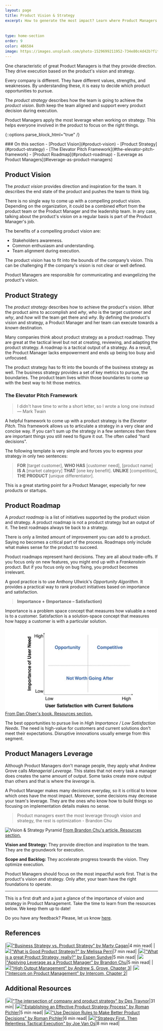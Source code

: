 ```yaml
---
layout: page
title: Product Vision & Strategy 
excerpt: How to generate the most impact? Learn where Product Managers apply the most leverage.


type: home-section
order: 9
color: 4B6584
image: https://images.unsplash.com/photo-1529699211952-734e80c4d42b?fit=crop&w=300&q=80
---
```


One characteristic of great Product Managers is that they provide direction. They drive execution based on the product's vision and strategy.

Every company is different. They have different values, strengths, and weaknesses. By understanding these, it is easy to decide which product opportunities to pursue.

The *product strategy* describes how the team is going to achieve the *product vision*. Both keep the team aligned and support every product decision during execution.

Product Managers apply the most leverage when working on strategy. This helps everyone involved in the product to focus on the right things.

{::options parse_block_html="true" /}
<div class="table-of-content">
### On this section
- [Product Vision](#product-vision)
- [Product Strategy](#product-strategy)
	- [The Elevator Pitch Framework](#the-elevator-pitch-framework)
- [Product Roadmap](#product-roadmap)
- [Leverage as Product Managers](#leverage-as-product-managers)
</div>

## Product Vision

The *product vision* provides direction and inspiration for the team.  It describes the end state of the product and pushes the team to think big.

There is no single way to come up with a compelling product vision. Depending on the organization, it could be a combined effort from the product team or the Product Manager and the leadership team. In any case, talking about the product's vision on a regular basis is part of the Product Manager's job.

The benefits of a compelling product vision are:
- Stakeholders awareness.
- Common enthusiasm and understanding.
- Team alignment during execution.

The product vision has to fit into the bounds of the company’s vision. This can be challenging if the company's vision is not clear or well defined.

Product Managers are responsible for communicating and evangelizing the product's vision.


## Product Strategy

The *product strategy* describes how to achieve the product's vision.  *What* the product aims to accomplish and *why*, *who* is the target customer and *why*, and *how* will the team get there and *why*. By defining the product's vision and strategy, a Product Manager and her team can execute towards a *known* destination.

Many companies think about product strategy as a product roadmap. They are great at the tactical level but not at creating, reviewing, and adapting the product strategy. A roadmap is a tactical output of a strategy. As a result, the Product Manager lacks empowerment and ends up being too busy and unfocused.

The product strategy has to fit into the bounds of the business strategy as well. The business strategy provides a set of key metrics to pursue, the boundaries. The product team lives within those boundaries to come up with the best way to hit those metrics.

### The Elevator Pitch Framework

> I didn't have time to write a short letter, so I wrote a long one instead — Mark Twain

A helpful framework to come up with a product strategy is the *Elevator Pitch*. This framework allows us to articulate a strategy in a very clear and concise way. If you can't sum up the strategy in a few sentences then there are important things you still need to figure it out. The often called "hard decisions".

The following template is very simple and forces you to express your strategy in only two sentences:

> **FOR** [target customer], **WHO HAS** [customer need], [product name] **IS A** [market category] **THAT** [one key benefit]. **UNLIKE** [competition], **THE PRODUCT** [unique differentiator].

This is a great starting point for a Product Manager, especially for new products or startups.


## Product Roadmap

A *product roadmap* is a list of initiatives supported by the product vision and strategy. A product roadmap is not a product strategy but an output of it. The best roadmaps always tie back to a strategy.

There is only a limited amount of improvement you can add to a product. Saying no becomes a critical part of the process. Roadmaps only include  what makes sense for the product to succeed.

Product roadmaps represent hard decisions. They are all about trade-offs. If you focus only on new features, you might end up with a *Frankenstein* product. But if you focus only on bug fixing, you product becomes irrelevant.

A good practice is to use Anthony Ullwick's *Opportunity Algorithm*. It provides a practical way to rank product initiatives based on importance and satisfaction.

> **Importance + (Importance – Satisfaction)**

Importance is a problem space concept that measures how valuable a need is to a customer. Satisfaction is a solution-space concept that measures how happy a customer is with a particular solution.

![](images/importance-satisfaction-fw.png "Importance vs. Satisfaction Framework")
<span>[From Dan Olsen's book. Resources section.](#resources)</span>

The best opportunities to pursue live in *High Importance / Low Satisfaction Needs*. The need is high-value for customers and current solutions don't meet their expectations. Disruptive innovations usually emerge from this segment.

## Product Managers Leverage

Although Product Managers don't manage people, they apply what Andrew Grove calls *Managerial Leverage*. This states that not every task a manager does creates the same amount of output. Some tasks create more output than others and that is where the *leverage* is.

A Product Manager makes many decisions everyday, so it is critical to know which ones have the most impact. Moreover, some decisions may decrease your team's leverage. They are the ones who know how to build things so focusing on implementation details makes no sense.

> Product managers exert the most leverage through vision and strategy, the rest is optimization - Brandon Chu

![](images/vision_strategy_pyramid.png "Vision & Strategy Pyramid")
<span>[From Brandon Chu's article. Resources section.](#resources)</span>

**Vision and Strategy:** They provide direction and inspiration to the team. They are the groundwork for execution.

**Scope and Backlog:** They accelerate progress towards the vision. They optimize execution.

Product Managers should focus on the most impactful work first. That is the product's vision and strategy. Only after, your team have the right foundations to operate.

---

This is a first draft and a just a glance of the importance of vision and strategy in Product Management. Take the time to learn from the resources below. We keep them up to date!

Do you have any feedback? Please, let us know [here](https://forms.gle/8VSU94ehuD1EBGG46).

## References

|![](https://img.icons8.com/ios/50/000000/notepad.png)|["Business Strategy vs. Product Strategy" by Marty Cagan](https://svpg.com/business-strategy-vs-product-strategy/)|4 min read|
|![](https://img.icons8.com/ios/50/000000/notepad.png)|["What is Good Product Strategy?" by Melissa Perri](https://medium.com/@melissaperri/what-is-good-product-strategy-8d5587cb7429)|7 min read|
|![](https://img.icons8.com/ios/50/000000/notepad.png)|["What is a great Product Strategy, really?" by Espen Sundve](https://uxdesign.cc/what-is-a-great-product-strategy-really-d22b14d54e8)|5 min read|
|![](https://img.icons8.com/ios/50/000000/notepad.png)|["Applying Leverage as a Product Manager" by Brandon Chu](https://blackboxofpm.com/applying-leverage-as-a-product-manager-ffad4a99db24)|5 min read|
|![](https://img.icons8.com/ios/50/000000/book.png)|["High Output Management" by Andrew S. Grove, Chapter 3](https://www.amazon.com/High-Output-Management-Andrew-Grove-ebook/dp/B015VACHOK/)|
|![](https://img.icons8.com/ios/50/000000/book.png)|["Intercom on Product Management" by Intercom, Chapter 2](https://www.intercom.com/books/product-management)|

## Additional Resources

|![](https://img.icons8.com/ios/50/000000/high-volume.png)|["The intersection of company and product strategy" by Des Traynor](https://www.intercom.com/blog/podcasts/intercom-on-product-ep07/)|31 min|
|![](https://img.icons8.com/ios/50/000000/notepad.png)|["Establishing an Effective Product Strategy Process" by Roman Pichler](https://www.romanpichler.com/blog/establishing-an-effective-product-strategy-process/)|5 min read|
|![](https://img.icons8.com/ios/50/000000/notepad.png)|["Use Decision Rules to Make Better Product Decisions" by Roman Pichler](https://www.romanpichler.com/blog/decision-rules-to-make-better-product-decisions/)|6 min read|
|![](https://img.icons8.com/ios/50/000000/notepad.png)|["Strategy First. Then Relentless Tactical Execution" by Joe Van Os](https://thinkgrowth.org/strategy-first-then-relentless-tactical-execution-b5f24df79b37)|8 min read|